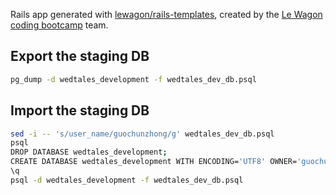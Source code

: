 Rails app generated with [lewagon/rails-templates](https://github.com/lewagon/rails-templates), created by the [Le Wagon coding bootcamp](https://www.lewagon.com) team.

## Export the staging DB

```bash
pg_dump -d wedtales_development -f wedtales_dev_db.psql
```

## Import the staging DB

```bash
sed -i -- 's/user_name/guochunzhong/g' wedtales_dev_db.psql
psql
DROP DATABASE wedtales_development;
CREATE DATABASE wedtales_development WITH ENCODING='UTF8' OWNER='guochunzhong';
\q
psql -d wedtales_development -f wedtales_dev_db.psql
```

